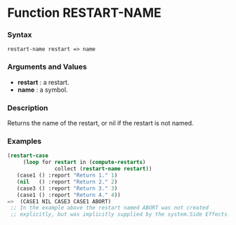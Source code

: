 <!-- Generated on 05/10/2020 by https://github.com/anto2oo/clhs-evolved -->

# Function RESTART-NAME

### Syntax
`restart-name restart => name`  


### Arguments and Values
- **restart** : a restart.   
- **name** : a symbol.   


### Description
Returns the name of the restart, or nil if the restart is not named.



### Examples
```lisp 
(restart-case 
     (loop for restart in (compute-restarts)
               collect (restart-name restart))
   (case1 () :report "Return 1." 1)
   (nil   () :report "Return 2." 2)
   (case3 () :report "Return 3." 3)
   (case1 () :report "Return 4." 4))
=>  (CASE1 NIL CASE3 CASE1 ABORT)
 ;; In the example above the restart named ABORT was not created
 ;; explicitly, but was implicitly supplied by the system.Side Effects: None.
```
